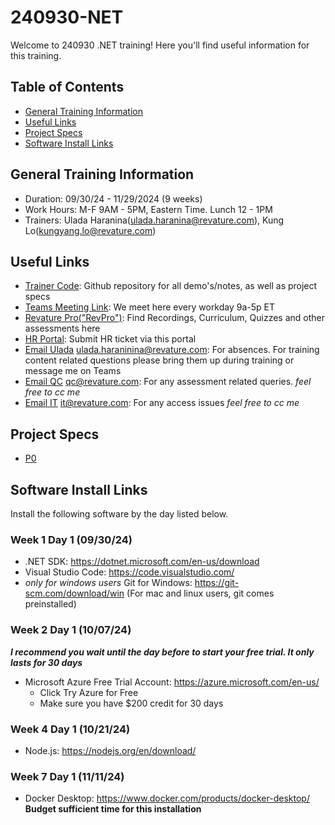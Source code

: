 # 240930-NET

Welcome to 240930 .NET training! Here you'll find useful information for this training.

## Table of Contents
- [General Training Information](#general)
- [Useful Links](#links)
- [Project Specs](#projects)
- [Software Install Links](#installs)
## <a name="general"></a>General Training Information
- Duration: 09/30/24 - 11/29/2024 (9 weeks)
- Work Hours: M-F 9AM - 5PM, Eastern Time. Lunch 12 - 1PM
- Trainers: Ulada Haranina(ulada.haranina@revature.com), Kung Lo(kungyang.lo@revature.com)

## <a name="links"></a>Useful Links
- <a href="https://github.com/240930-NET/trainer-code" target="_blank" rel="noopener noreferrer">Trainer Code</a>: Github repository for all demo's/notes, as well as project specs
- <a href="https://teams.microsoft.com/l/meetup-join/19%3ameeting_YTFkOTg1MzUtOTZjYS00ZDlkLWJmZmUtMTUxNDhiYTcyMDE2%40thread.v2/0?context=%7b%22Tid%22%3a%226b63e28a-a8f9-47b5-aa40-97e231215164%22%2c%22Oid%22%3a%220d90b2c1-63b9-453a-8565-46b4165d5f86%22%7d" target="_blank" rel="noopener noreferrer">Teams Meeting Link</a>: We meet here every workday 9a-5p ET
- <a href="https://app.revature.com" target="_blank" rel="noopener noreferrer">Revature Pro("RevPro")</a>: Find Recordings, Curriculum, Quizzes and other assessments here
- <a href="https://help.revature.com/s/" target="_blank" rel="noopener noreferrer">HR Portal</a>: Submit HR ticket via this portal
- <a href="mailto:ulada.haranina@revature.com" target="_blank" rel="noopener noreferrer">Email Ulada</a> ulada.haraninina@revature.com: For absences. For training content related questions please bring them up during training or message me on Teams
- <a href="mailto:qc@revature.com" target="_blank" rel="noopener noreferrer">Email QC</a> qc@revature.com: For any assessment related queries. *feel free to cc me*
- <a href="mailto:it@revature.com" target="_blank" rel="noopener noreferrer">Email IT</a> it@revature.com: For any access issues *feel free to cc me*

## <a name="projects"></a>Project Specs
- [P0]()
## <a name="installs"></a>Software Install Links
Install the following software by the day listed below.
### Week 1 Day 1 (09/30/24)
- .NET SDK: https://dotnet.microsoft.com/en-us/download
- Visual Studio Code: https://code.visualstudio.com/
- *only for windows users* Git for Windows: https://git-scm.com/download/win (For mac and linux users, git comes preinstalled)
### Week 2 Day 1 (10/07/24)
_**I recommend you wait until the day before to start your free trial. It only lasts for 30 days**_ 
- Microsoft Azure Free Trial Account: https://azure.microsoft.com/en-us/
  - Click Try Azure for Free
  - Make sure you have $200 credit for 30 days
### Week 4 Day 1 (10/21/24)
- Node.js: https://nodejs.org/en/download/
### Week 7 Day 1 (11/11/24)
- Docker Desktop: https://www.docker.com/products/docker-desktop/ **Budget sufficient time for this installation** 
